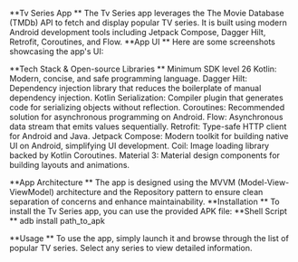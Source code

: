 **Tv Series App
**
The Tv Series app leverages the The Movie Database (TMDb) API to fetch and display popular TV series. It is built using modern Android development tools including Jetpack Compose, Dagger Hilt, Retrofit, Coroutines, and Flow.
**App UI
**
Here are some screenshots showcasing the app's UI:

**Tech Stack & Open-source Libraries
**
Minimum SDK level 26
Kotlin: Modern, concise, and safe programming language.
Dagger Hilt: Dependency injection library that reduces the boilerplate of manual dependency injection.
Kotlin Serialization: Compiler plugin that generates code for serializing objects without reflection.
Coroutines: Recommended solution for asynchronous programming on Android.
Flow: Asynchronous data stream that emits values sequentially.
Retrofit: Type-safe HTTP client for Android and Java.
Jetpack Compose: Modern toolkit for building native UI on Android, simplifying UI development.
Coil: Image loading library backed by Kotlin Coroutines.
Material 3: Material design components for building layouts and animations.

**App Architecture
**
The app is designed using the MVVM (Model-View-ViewModel) architecture and the Repository pattern to ensure clean separation of concerns and enhance maintainability.
**Installation
**
To install the Tv Series app, you can use the provided APK file:
**Shell Script
**
adb install path_to_apk

**Usage
**
To use the app, simply launch it and browse through the list of popular TV series. Select any series to view detailed information.




